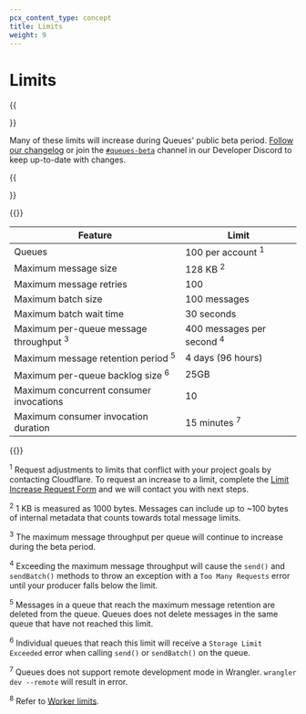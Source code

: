 ```yaml
---
pcx_content_type: concept
title: Limits
weight: 9
---
```


# Limits

{{<Aside type="note">}}

Many of these limits will increase during Queues' public beta period. [Follow our changelog](/queues/changelog/) or join the [`#queues-beta`](https://discord.gg/rrZXVVcKQF) channel in our Developer Discord to keep up-to-date with changes.

{{</Aside>}}

{{<table-wrap>}}

| Feature                                            | Limit                                   |
| -------------------------------------------------- | --------------------------------------- |
| Queues                                             | 100 per account <sup>1</sup>            |
| Maximum message size                               | 128 KB <sup>2</sup>                     |
| Maximum message retries                            | 100                                     |
| Maximum batch size                                 | 100 messages                            |
| Maximum batch wait time                            | 30 seconds                              |
| Maximum per-queue message throughput <sup>3</sup>  | 400 messages per second <sup>4</sup>    |
| Maximum message retention period <sup>5</sup>      | 4 days (96 hours)                       | 
| Maximum per-queue backlog size <sup>6</sup>        | 25GB                                    | 
| Maximum concurrent consumer invocations            | 10                                      | 
| Maximum consumer invocation duration               | 15 minutes <sup>7</sup>                 | 

{{</table-wrap>}}

<sup>1</sup> Request adjustments to limits that conflict with your project goals by contacting Cloudflare. To request an increase to a limit, complete the [Limit Increase Request Form](https://forms.gle/ukpeZVLWLnKeixDu7) and we will contact you with next steps.

<sup>2</sup> 1 KB is measured as 1000 bytes. Messages can include up to ~100 bytes of internal metadata that counts towards total message limits.

<sup>3</sup> The maximum message throughput per queue will continue to increase during the beta period.

<sup>4</sup> Exceeding the maximum message throughput will cause the `send()` and `sendBatch()` methods to throw an exception with a `Too Many Requests` error until your producer falls below the limit.

<sup>5</sup> Messages in a queue that reach the maximum message retention are deleted from the queue. Queues does not delete messages in the same queue that have not reached this limit.

<sup>6</sup> Individual queues that reach this limit will receive a `Storage Limit Exceeded` error when calling `send()` or `sendBatch()` on the queue.

<sup>7</sup> Queues does not support remote development mode in Wrangler. `wrangler dev --remote` will result in error.

<sup>8</sup> Refer to [Worker limits](/workers/platform/limits/#cpu-time).  
